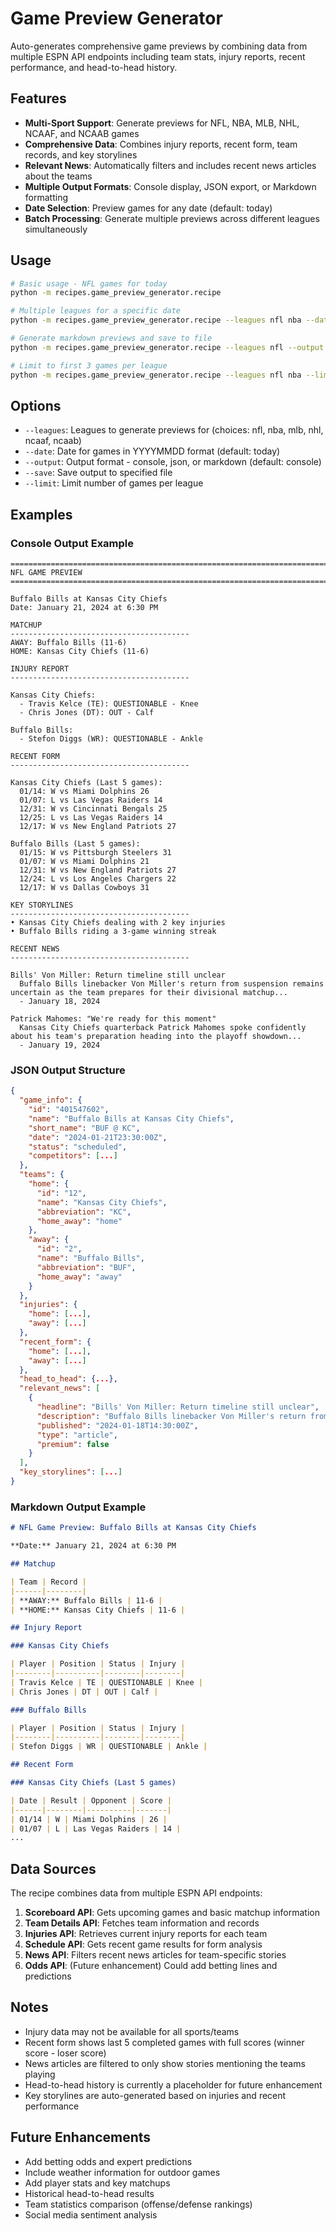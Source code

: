# Game Preview Generator

Auto-generates comprehensive game previews by combining data from multiple ESPN API endpoints including team stats, injury reports, recent performance, and head-to-head history.

## Features

- **Multi-Sport Support**: Generate previews for NFL, NBA, MLB, NHL, NCAAF, and NCAAB games
- **Comprehensive Data**: Combines injury reports, recent form, team records, and key storylines
- **Relevant News**: Automatically filters and includes recent news articles about the teams
- **Multiple Output Formats**: Console display, JSON export, or Markdown formatting
- **Date Selection**: Preview games for any date (default: today)
- **Batch Processing**: Generate multiple previews across different leagues simultaneously

## Usage

```bash
# Basic usage - NFL games for today
python -m recipes.game_preview_generator.recipe

# Multiple leagues for a specific date
python -m recipes.game_preview_generator.recipe --leagues nfl nba --date 20250608

# Generate markdown previews and save to file
python -m recipes.game_preview_generator.recipe --leagues nfl --output markdown --save previews.md

# Limit to first 3 games per league
python -m recipes.game_preview_generator.recipe --leagues nfl nba --limit 3
```

## Options

- `--leagues`: Leagues to generate previews for (choices: nfl, nba, mlb, nhl, ncaaf, ncaab)
- `--date`: Date for games in YYYYMMDD format (default: today)
- `--output`: Output format - console, json, or markdown (default: console)
- `--save`: Save output to specified file
- `--limit`: Limit number of games per league

## Examples

### Console Output Example
```
================================================================================
NFL GAME PREVIEW
================================================================================

Buffalo Bills at Kansas City Chiefs
Date: January 21, 2024 at 6:30 PM

MATCHUP
----------------------------------------
AWAY: Buffalo Bills (11-6)
HOME: Kansas City Chiefs (11-6)

INJURY REPORT
----------------------------------------

Kansas City Chiefs:
  - Travis Kelce (TE): QUESTIONABLE - Knee
  - Chris Jones (DT): OUT - Calf

Buffalo Bills:
  - Stefon Diggs (WR): QUESTIONABLE - Ankle

RECENT FORM
----------------------------------------

Kansas City Chiefs (Last 5 games):
  01/14: W vs Miami Dolphins 26
  01/07: L vs Las Vegas Raiders 14
  12/31: W vs Cincinnati Bengals 25
  12/25: L vs Las Vegas Raiders 14
  12/17: W vs New England Patriots 27

Buffalo Bills (Last 5 games):
  01/15: W vs Pittsburgh Steelers 31
  01/07: W vs Miami Dolphins 21
  12/31: W vs New England Patriots 27
  12/24: L vs Los Angeles Chargers 22
  12/17: W vs Dallas Cowboys 31

KEY STORYLINES
----------------------------------------
• Kansas City Chiefs dealing with 2 key injuries
• Buffalo Bills riding a 3-game winning streak

RECENT NEWS
----------------------------------------

Bills' Von Miller: Return timeline still unclear
  Buffalo Bills linebacker Von Miller's return from suspension remains uncertain as the team prepares for their divisional matchup...
  - January 18, 2024

Patrick Mahomes: "We're ready for this moment"
  Kansas City Chiefs quarterback Patrick Mahomes spoke confidently about his team's preparation heading into the playoff showdown...
  - January 19, 2024
```

### JSON Output Structure
```json
{
  "game_info": {
    "id": "401547602",
    "name": "Buffalo Bills at Kansas City Chiefs",
    "short_name": "BUF @ KC",
    "date": "2024-01-21T23:30:00Z",
    "status": "scheduled",
    "competitors": [...]
  },
  "teams": {
    "home": {
      "id": "12",
      "name": "Kansas City Chiefs",
      "abbreviation": "KC",
      "home_away": "home"
    },
    "away": {
      "id": "2",
      "name": "Buffalo Bills",
      "abbreviation": "BUF",
      "home_away": "away"
    }
  },
  "injuries": {
    "home": [...],
    "away": [...]
  },
  "recent_form": {
    "home": [...],
    "away": [...]
  },
  "head_to_head": {...},
  "relevant_news": [
    {
      "headline": "Bills' Von Miller: Return timeline still unclear",
      "description": "Buffalo Bills linebacker Von Miller's return from suspension...",
      "published": "2024-01-18T14:30:00Z",
      "type": "article",
      "premium": false
    }
  ],
  "key_storylines": [...]
}
```

### Markdown Output Example
```markdown
# NFL Game Preview: Buffalo Bills at Kansas City Chiefs

**Date:** January 21, 2024 at 6:30 PM

## Matchup

| Team | Record |
|------|--------|
| **AWAY:** Buffalo Bills | 11-6 |
| **HOME:** Kansas City Chiefs | 11-6 |

## Injury Report

### Kansas City Chiefs

| Player | Position | Status | Injury |
|--------|----------|--------|--------|
| Travis Kelce | TE | QUESTIONABLE | Knee |
| Chris Jones | DT | OUT | Calf |

### Buffalo Bills

| Player | Position | Status | Injury |
|--------|----------|--------|--------|
| Stefon Diggs | WR | QUESTIONABLE | Ankle |

## Recent Form

### Kansas City Chiefs (Last 5 games)

| Date | Result | Opponent | Score |
|------|--------|----------|-------|
| 01/14 | W | Miami Dolphins | 26 |
| 01/07 | L | Las Vegas Raiders | 14 |
...
```

## Data Sources

The recipe combines data from multiple ESPN API endpoints:

1. **Scoreboard API**: Gets upcoming games and basic matchup information
2. **Team Details API**: Fetches team information and records
3. **Injuries API**: Retrieves current injury reports for each team
4. **Schedule API**: Gets recent game results for form analysis
5. **News API**: Filters recent news articles for team-specific stories
6. **Odds API**: (Future enhancement) Could add betting lines and predictions

## Notes

- Injury data may not be available for all sports/teams
- Recent form shows last 5 completed games with full scores (winner score - loser score)
- News articles are filtered to only show stories mentioning the teams playing
- Head-to-head history is currently a placeholder for future enhancement
- Key storylines are auto-generated based on injuries and recent performance

## Future Enhancements

- Add betting odds and expert predictions
- Include weather information for outdoor games
- Add player stats and key matchups
- Historical head-to-head results
- Team statistics comparison (offense/defense rankings)
- Social media sentiment analysis